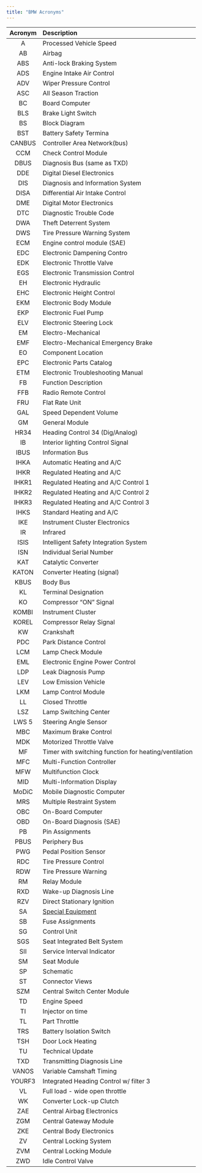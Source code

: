 ```yaml
---
title: "BMW Acronyms"
---
```


| Acronym | Description |
| :-----: | :---------- |
| A | Processed Vehicle Speed |
| AB | Airbag |
| ABS | Anti-lock Braking System |
| ADS | Engine Intake Air Control |
| ADV | Wiper Pressure Control |
| ASC | All Season Traction |
| BC | Board Computer |
| BLS | Brake Light Switch |
| BS | Block Diagram |
| BST | Battery Safety Termina |
| CANBUS | Controller Area Network(bus) |
| CCM | Check Control Module |
| DBUS | Diagnosis Bus (same as TXD) |
| DDE | Digital Diesel Electronics |
| DIS | Diagnosis and Information System |
| DISA | Differential Air Intake Control |
| DME | Digital Motor Electronics |
| DTC | Diagnostic Trouble Code |
| DWA | Theft Deterrent System |
| DWS | Tire Pressure Warning System |
| ECM | Engine control module (SAE) |
| EDC | Electronic Dampening Contro |
| EDK | Electronic Throttle Valve |
| EGS | Electronic Transmission Control |
| EH | Electronic Hydraulic |
| EHC | Electronic Height Control |
| EKM | Electronic Body Module |
| EKP | Electronic Fuel Pump |
| ELV | Electronic Steering Lock |
| EM | Electro-Mechanical |
| EMF | Electro-Mechanical Emergency Brake |
| EO | Component Location |
| EPC | Electronic Parts Catalog |
| ETM | Electronic Troubleshooting Manual |
| FB | Function Description |
| FFB | Radio Remote Control |
| FRU | Flat Rate Unit |
| GAL | Speed Dependent Volume |
| GM | General Module |
| HR34 | Heading Control 34 (Dig/Analog)
| IB | Interior lighting Control Signal |
| IBUS | Information Bus |
| IHKA | Automatic Heating and A/C |
| IHKR | Regulated Heating and A/C |
| IHKR1 | Regulated Heating and A/C Control 1 |
| IHKR2 | Regulated Heating and A/C Control 2 |
| IHKR3 | Regulated Heating and A/C Control 3 |
| IHKS | Standard Heating and A/C |
| IKE | Instrument Cluster Electronics |
| IR | Infrared |
| ISIS | Intelligent Safety Integration System |
| ISN | Individual Serial Number |
| KAT | Catalytic Converter |
| KATON | Converter Heating (signal) |
| KBUS | Body Bus |
| KL | Terminal Designation |
| KO | Compressor “ON” Signal |
| KOMBI | Instrument Cluster |
| KOREL | Compressor Relay Signal |
| KW | Crankshaft |
| PDC | Park Distance Control |
| LCM | Lamp Check Module |
| EML | Electronic Engine Power Control |
| LDP | Leak Diagnosis Pump |
| LEV | Low Emission Vehicle |
| LKM | Lamp Control Module |
| LL | Closed Throttle |
| LSZ | Lamp Switching Center |
| LWS 5 | Steering Angle Sensor |
| MBC | Maximum Brake Control |
| MDK | Motorized Throttle Valve |
| MF | Timer with switching function for heating/ventilation |
| MFC | Multi-Function Controller |
| MFW | Multifunction Clock |
| MID | Multi-Information Display |
| MoDiC | Mobile Diagnostic Computer |
| MRS | Multiple Restraint System |
| OBC | On-Board Computer |
| OBD | On-Board Diagnosis (SAE) |
| PB | Pin Assignments |
| PBUS | Periphery Bus |
| PWG | Pedal Position Sensor |
| RDC | Tire Pressure Control |
| RDW | Tire Pressure Warning |
| RM | Relay Module |
| RXD | Wake-up Diagnosis Line |
| RZV | Direct Stationary Ignition |
| SA | [Special Equipment](https://www.e34wiki.de/index.php/SA-Codes) |
| SB | Fuse Assignments |
| SG | Control Unit |
| SGS | Seat Integrated Belt System |
| SII | Service Interval Indicator |
| SM | Seat Module |
| SP | Schematic |
| ST | Connector Views |
| SZM | Central Switch Center Module |
| TD | Engine Speed |
| TI | Injector on time |
| TL | Part Throttle |
| TRS | Battery Isolation Switch |
| TSH | Door Lock Heating |
| TU | Technical Update |
| TXD | Transmitting Diagnosis Line |
| VANOS | Variable Camshaft Timing |
| YOURF3 | Integrated Heading Control w/ filter 3 |
| VL | Full load - wide open throttle |
| WK | Converter Lock-up Clutch |
| ZAE | Central Airbag Electronics |
| ZGM | Central Gateway Module |
| ZKE | Central Body Electronics |
| ZV | Central Locking System |
| ZVM | Central Locking Module |
| ZWD | Idle Control Valve |
